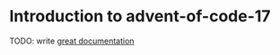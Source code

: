 # Introduction to advent-of-code-17

TODO: write [great documentation](http://jacobian.org/writing/what-to-write/)
